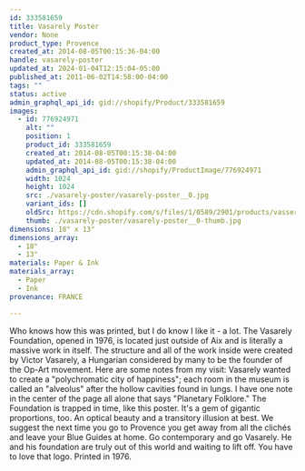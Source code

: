 ```yaml
---
id: 333581659
title: Vasarely Poster
vendor: None
product_type: Provence
created_at: 2014-08-05T00:15:36-04:00
handle: vasarely-poster
updated_at: 2024-01-04T12:15:04-05:00
published_at: 2011-06-02T14:58:00-04:00
tags: ""
status: active
admin_graphql_api_id: gid://shopify/Product/333581659
images:
  - id: 776924971
    alt: ""
    position: 1
    product_id: 333581659
    created_at: 2014-08-05T00:15:38-04:00
    updated_at: 2014-08-05T00:15:38-04:00
    admin_graphql_api_id: gid://shopify/ProductImage/776924971
    width: 1024
    height: 1024
    src: ./vasarely-poster/vasarely-poster__0.jpg
    variant_ids: []
    oldSrc: https://cdn.shopify.com/s/files/1/0589/2901/products/vasserelly-poster.jpeg?v=1407212138
    thumb: ./vasarely-poster/vasarely-poster__0-thumb.jpg
dimensions: 18" x 13"
dimensions_array:
  - 18"
  - 13"
materials: Paper & Ink
materials_array:
  - Paper
  - Ink
provenance: FRANCE

---
```


Who knows how this was printed, but I do know I like it - a lot. The Vasarely Foundation, opened in 1976, is located just outside of Aix and is literally a massive work in itself. The structure and all of the work inside were created by Victor Vasarely, a Hungarian considered by many to be the founder of the Op-Art movement. Here are some notes from my visit: Vasarely wanted to create a "polychromatic city of happiness"; each room in the museum is called an "alveolus" after the hollow cavities found in lungs. I have one note in the center of the page all alone that says "Planetary Folklore." The Foundation is trapped in time, like this poster. It's a gem of gigantic proportions, too. An optical beauty and a transitory illusion at best. We suggest the next time you go to Provence you get away from all the clichés and leave your Blue Guides at home. Go contemporary and go Vasarely. He and his foundation are truly out of this world and waiting to lift off. You have to love that logo. Printed in 1976.